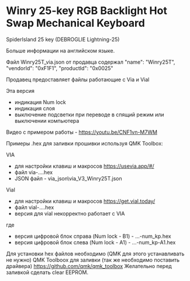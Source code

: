 # Winry 25-key RGB Backlight Hot Swap Mechanical Keyboard

SpiderIsland 25 key (DEBROGLIE Lightning-25)

Больше информации на английском языке.

Файл Winry25T_via.json от продавца содержал "name": "Winry25T", "vendorId": "0xF1F1", "productId": "0x0025"

Продавец предоставляет файлы работающие с Via и Vial

Эта версия
- индикация Num lock
- индикация слоя 
- выключение подсветки при переводе в спящий режим или выключении компьютера

Видео с примером работы - https://youtu.be/CNF1vn-M7WM

Примеры .hex для заливки прошивки используя QMK Toolbox:

VIA
- для настройки клавиш и макросов https://usevia.app/#/
- файл via-....hex
- JSON файл - via_json\via_V3_Winry25T.json

Vial
- для настройки клавиш и макросов https://get.vial.today/
- файл vial-....hex
- версия для vial некорректно работает c VIA

где
- версия цифровой блок справа (Num lock - B1) - ...-num_kp.hex
- версия цифровой блок слева (Num lock - A1) - ...-num_kp-A1.hex

Для установки hex файлов необходимо (QMK для этого устанавливать не нужно)
QMK Toolboox для  заливки (так же необходимо поставить драйвера) https://github.com/qmk/qmk_toolbox
Желательно перед заливкой сделать clear EEPROM.

